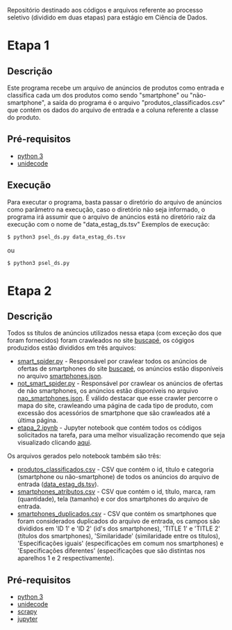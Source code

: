 Repositório destinado aos códigos e arquivos referente ao processo seletivo (dividido em duas etapas) para estágio em Ciência de Dados.

# Etapa 1

## Descrição
Este programa recebe um arquivo de anúncios de produtos como entrada e classifica cada um dos produtos como sendo "smartphone" ou "não-smartphone", a saída do programa é o arquivo "produtos_classificados.csv" que contém os dados do arquivo de entrada e a coluna referente a classe do produto.

## Pré-requisitos
* [python 3](https://www.python.org/download/releases/3.0/)
* [unidecode](https://docs.python.org/3/howto/unicode.html)

## Execução
Para executar o programa, basta passar o diretório do arquivo de anúncios como parâmetro na execução, caso o diretório não seja informado, o programa irá assumir que o arquivo de anúncios está no diretório raiz da execução com o nome de "data_estag_ds.tsv"
Exemplos de execução:
```bash
$ python3 psel_ds.py data_estag_ds.tsv
```
ou
```bash
$ python3 psel_ds.py
```

# Etapa 2

## Descrição
Todos ss títulos de anúncios utilizados nessa etapa (com exceção dos que foram fornecidos) foram crawleados no site [buscapé](https://www.buscape.com.br/), os cógigos produzidos estão divididos em três arquivos: 

* [smart_spider.py](etapa_2/crawler_prod/crawler_prod/spiders/smart_spider.py) - Responsável por crawlear todos os anúncios de ofertas de smartphones do site [buscapé](https://www.buscape.com.br/), os anúncios estão disponíveis no arquivo [smartphones.json](etapa_2/data/smartphones.json).
* [not_smart_spider.py](etapa_2/crawler_prod/crawler_prod/spiders/not_smart_spider.py) - Responsável por crawlear os anúncios de ofertas de não smartphones, os anúncios estão disponíveis no arquivo [nao_smartphones.json](etapa_2/data/nao_smartphones.json). É válido destacar que esse crawler percorre o mapa do site, crawleando uma página de cada tipo de produto, com excessão dos acessórios de smartphone que são crawleados até a última página.
* [etapa_2.ipynb](etapa_2/etapa_2.ipynb) - Jupyter notebook que contém todos os códigos solicitados na tarefa, para uma melhor visualização recomendo que seja visualizado clicando [aqui](https://colab.research.google.com/drive/1h4XN05ONt32LrkzFvb_sq8l2bon6_cDT).

Os arquivos gerados pelo notebook também são três:
* [produtos_classificados.csv](etapa_2/out/produtos_classificados.csv) - CSV que contém o id, título e categoria (smartphone ou não-smartphone) de todos os anúncios do arquivo de entrada ([data_estag_ds.tsv](etapa_2/data/data_estag_ds.tsv)).
* [smartphones_atributos.csv](etapa_2/out/smartphones_atributos.csv) - CSV que contém o id, título, marca, ram (quantidade), tela (tamanho) e cor dos smartphones do arquivo de entrada.
* [smartphones_duplicados.csv](etapa_2/out/smartphones_duplicados.csv) - CSV que contém os smartphones que foram considerados duplicados do arquivo de entrada, os campos são divididos em 'ID 1' e 'ID 2' (id's dos smartphones), 'TITLE 1' e 'TITLE 2' (títulos dos smartphones), 'Similaridade' (similaridade entre os títulos), 'Especificações iguais' (especificações em comum nos smartphones) e 'Especificações diferentes' (especificações que são distintas nos aparelhos 1 e 2 respectivamente).

## Pré-requisitos
* [python 3](https://www.python.org/download/releases/3.0/)
* [unidecode](https://docs.python.org/3/howto/unicode.html)
* [scrapy](https://scrapy.org/)
* [jupyter](https://jupyter.org/)
